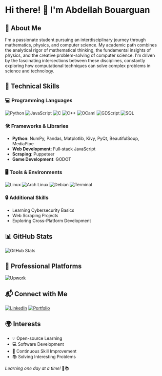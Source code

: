 # Hi there! 👋 I'm Abdellah Bouarguan

## 🌟 About Me
I'm a passionate student pursuing an interdisciplinary journey through mathematics, physics, and computer science. My academic path combines the analytical rigor of mathematical thinking, the fundamental insights of physics, and the creative problem-solving of computer science. I'm driven by the fascinating intersections between these disciplines, constantly exploring how computational techniques can solve complex problems in science and technology.

## 🚀 Technical Skills

### 💻 Programming Languages
![Python](https://img.shields.io/badge/-Python-3776AB?style=flat&logo=python&logoColor=white)
![JavaScript](https://img.shields.io/badge/-JavaScript-F7DF1E?style=flat&logo=javascript&logoColor=black)
![C](https://img.shields.io/badge/-C-A8B9CC?style=flat&logo=c&logoColor=white)
![C++](https://img.shields.io/badge/-C++-00599C?style=flat&logo=c%2B%2B&logoColor=white)
![OCaml](https://img.shields.io/badge/-OCaml-EC6813?style=flat&logo=ocaml&logoColor=white)
![GDScript](https://img.shields.io/badge/-GDScript-478CBF?style=flat&logo=godot-engine&logoColor=white)
![SQL](https://img.shields.io/badge/-SQL-4479A1?style=flat&logo=postgresql&logoColor=white)

### 🛠 Frameworks & Libraries
- **Python**: NumPy, Pandas, Matplotlib, Kivy, PyQt, BeautifulSoup, MediaPipe
- **Web Development**: Full-stack JavaScript
- **Scraping**: Puppeteer
- **Game Development**: GODOT

### 🖥 Tools & Environments
![Linux](https://img.shields.io/badge/-Linux-FCC624?style=flat&logo=linux&logoColor=black)
![Arch Linux](https://img.shields.io/badge/-Arch%20Linux-1793D1?style=flat&logo=arch-linux&logoColor=white)
![Debian](https://img.shields.io/badge/-Debian-A81D33?style=flat&logo=debian&logoColor=white)
![Terminal](https://img.shields.io/badge/-Terminal-4D4D4D?style=flat&logo=windows-terminal&logoColor=white)

### 🔒 Additional Skills
- Learning Cybersecurity Basics
- Web Scraping Projects
- Exploring Cross-Platform Development

## 📊 GitHub Stats
![GitHub Stats](https://github-readme-stats.vercel.app/api?username=AbdellahBouarguan&show_icons=true&theme=radical)

## 💼 Professional Platforms
[![Upwork](https://img.shields.io/badge/-Upwork-6FDA44?style=flat&logo=upwork&logoColor=white)](https://www.upwork.com/freelancers/~01cbb40a5bddcdf5a2)

## 📬 Connect with Me
[![LinkedIn](https://img.shields.io/badge/-LinkedIn-0077B5?style=flat&logo=linkedin)](https://www.linkedin.com/in/bouarguan-abdellah-2323a1297/)
[![Portfolio](https://img.shields.io/badge/-Portfolio-FF5722?style=flat&logo=firefox)](https://daktok.com/)

## 🌍 Interests
- 💡 Open-source Learning
- 💻 Software Development
- 🧩 Continuous Skill Improvement
- 📚 Solving Interesting Problems

*Learning one day at a time!* 🚀📚
